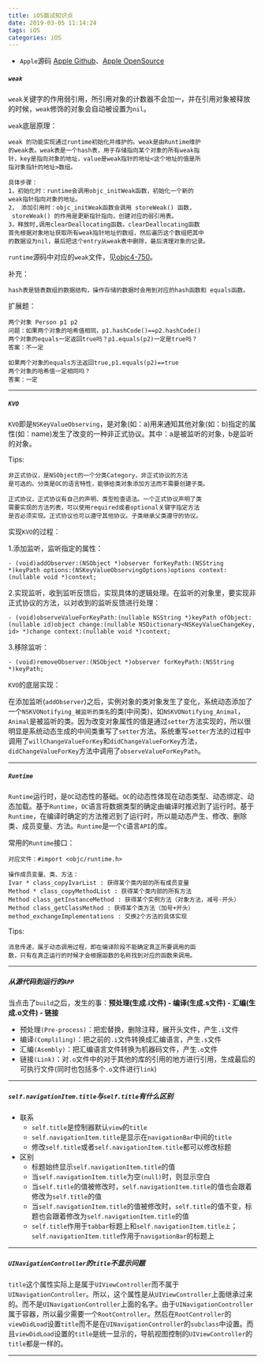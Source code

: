 ```yaml
---
title: iOS面试知识点
date: 2019-03-05 11:14:24
tags: iOS
categories: iOS
---
```


* `Apple`源码 [Apple Github](https://github.com/opensource-apple?tab=overview&from=2018-12-01&to=2018-12-31)、[Apple OpenSource](https://opensource.apple.com/source/)

##### `weak`

`weak`关键字的作用弱引用，所引用对象的计数器不会加一，并在引用对象被释放的时候，`weak`修饰的对象会自动被设置为`nil`。

`weak`底层原理：

```
weak 的功能实现通过runtime初始化并维护的。weak是由Runtime维护
的weak表。weak表是一个hash表，用于存储指向某个对象的所有weak指
针，key是指向对象的地址，value是weak指针的地址<这个地址的值是所
指对象指针的地址>数组。

具体步骤：
1，初始化时：runtime会调用objc_initWeak函数，初始化一个新的
weak指针指向对象的地址。
2， 添加引用时：objc_initWeak函数会调用 storeWeak() 函数，
 storeWeak() 的作用是更新指针指向，创建对应的弱引用表。
3，释放时,调用clearDeallocating函数。clearDeallocating函数
首先根据对象地址获取所有weak指针地址的数组，然后遍历这个数组把其中
的数据设为nil，最后把这个entry从weak表中删除，最后清理对象的记录。
```

`runtime`源码中对应的`weak`文件，见[objc4-750](https://opensource.apple.com/source/objc4/objc4-750/runtime/)。

补充：

```
hash表是链表数组的数据结构，操作存储的数据时会用到对应的hash函数和 equals函数。
```

扩展题：

```
两个对象 Person p1 p2
问题：如果两个对象的哈希值相同，p1.hashCode()==p2.hashCode()
两个对象的equals一定返回true吗？p1.equals(p2)一定是true吗？
答案：不一定

如果两个对象的equals方法返回true,p1.equals(p2)==true
两个对象的哈希值一定相同吗？
答案：一定
```

---

##### `KVO`

`KVO`即是`NSKeyValueObserving`，是对象(如：a)用来通知其他对象(如：b)指定的属性(如：name)发生了改变的一种非正式协议。其中：a是被监听的对象，b是监听的对象。

Tips:

```
非正式协议，是NSObject的一个分类Category，非正式协议的方法
是可选的。分类是OC的语言特性，能够给类对象添加方法而不需要创建子类。

正式协议，正式协议有自己的声明、类型检查语法。一个正式协议声明了类
需要实现的方法列表，可以使用required或者optional关键字指定方法
是否必须实现。正式协议也可以遵守其他协议。子类继承父类遵守的协议。
```

实现`KVO`的过程：

1.添加监听，监听指定的属性：

```
- (void)addObserver:(NSObject *)observer forKeyPath:(NSString *)keyPath options:(NSKeyValueObservingOptions)options context:(nullable void *)context;
```

2.实现监听，收到监听反馈后，实现具体的逻辑处理。在监听的对象里，要实现非正式协议的方法，以对收到的监听反馈进行处理：

```
- (void)observeValueForKeyPath:(nullable NSString *)keyPath ofObject:(nullable id)object change:(nullable NSDictionary<NSKeyValueChangeKey, id> *)change context:(nullable void *)context;
```

3.移除监听：

```
- (void)removeObserver:(NSObject *)observer forKeyPath:(NSString *)keyPath;
```

`KVO`的底层实现：

在添加监听(`addObserver`)之后，实例对象的类对象发生了变化，系统动态添加了一个`NSKVONotifying_被监听的类名`的类(中间类)，如`NSKVONotifying_Animal`，`Animal`是被监听的类。因为改变对象属性的值是通过`setter`方法实现的，所以很明显是系统动态生成的中间类重写了`setter`方法。系统重写`setter`方法的过程中调用了`willChangeValueForKey`和`didChangeValueForKey`方法，`didChangeValueForKey`方法中调用了`observeValueForKeyPath`。

---

##### `Runtime`

`Runtime`运行时，是`OC`动态性的基础。`OC`的动态性体现在动态类型、动态绑定、动态加载。基于`Runtime`，`OC`语言将数据类型的确定由编译时推迟到了运行时。基于`Runtime`，在编译时确定的方法推迟到了运行时，所以能动态产生、修改、删除类、成员变量、方法。`Runtime`是一个`C`语言`API`的库。

常用的`Runtime`接口：

```
对应文件：#import <objc/runtime.h> 

操作成员变量、类、方法：
Ivar * class_copyIvarList : 获得某个类内部的所有成员变量
Method * class_copyMethodList : 获得某个类内部的所有方法
Method class_getInstanceMethod : 获得某个实例方法（对象方法，减号-开头）
Method class_getClassMethod : 获得某个类方法（加号+开头）
method_exchangeImplementations : 交换2个方法的具体实现
```

Tips:

```
消息传递，属于动态调用过程，即在编译阶段不能确定真正所要调用的函
数，只有在真正运行的时候才会根据函数的名称找到对应的函数来调用。
```

---

##### 从源代码到运行的`APP`

当点击了`build`之后，发生的事：**预处理(生成.i文件) - 编译(生成.s文件) - 汇编(生成.o文件) - 链接**

* 预处理`(Pre-process)`：把宏替换，删除注释，展开头文件，产生`.i`文件
* 编译`(Compliling)`：把之前的`.i`文件转换成汇编语言，产生`.s`文件
* 汇编`(Asembly)`：把汇编语言文件转换为机器码文件，产生`.o`文件
* 链接`(Link)`：对`.o`文件中的对于其他的库的引用的地方进行引用，生成最后的可执行文件(同时也包括多个`.o`文件进行`link`)

---

##### `self.navigationItem.title`与`self.title`有什么区别

* 联系
  * `self.title`是控制器默认`view`的`title`
  * `self.navigationItem.title`是显示在`navigationBar`中间的`title`
  * 修改`self.title`或者`self.navigationItem.title`都可以修改标题
* 区别
  * 标题始终显示`self.navigationItem.title`的值
  * 当`self.navigationItem.title`为空`(null)`时，则显示空白
  * 当`self.title`的值被修改时，`self.navigationItem.title`的值也会跟着修改为`self.title`的值
  * 当`self.navigationItem.title`的值被修改时，`self.title`的值不变，标题也会跟着修改为`self.navigationItem.title`的值
  * `self.title`作用于`tabbar`标题上和`self.navigationItem.title上`；`self.navigationItem.title`作用于`navigationBar`的标题上

---

##### `UINavigationController`的`title`不显示问题

`title`这个属性实际上是属于`UIViewController`而不属于`UINavigationController`。所以，这个属性是从`UIViewController`上面继承过来的。而不是`UINavigationController`上面的名字。由于`UINavigationController`属于容器，所以最少需要一个`RootController`。然后在`RootController`的`viewDidLoad`设置`title`而不是在`UINavigationController`的`subclass`中设置。而且`viewDidLoad`设置的`title`是统一显示的，导航视图控制的`UIViewController`的`title`都是一样的。

---

##### 